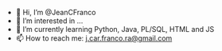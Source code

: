 - 👋 Hi, I’m @JeanCFranco
- 👀 I’m interested in ...
- 🌱 I’m currently learning Python, Java, PL/SQL, HTML and JS
- 📫 How to reach me: j.car.franco.ra@gmail.com

<!---
JeanCFranco/JeanCFranco is a ✨ special ✨ repository because its `README.md` (this file) appears on your GitHub profile.
You can click the Preview link to take a look at your changes.
--->
